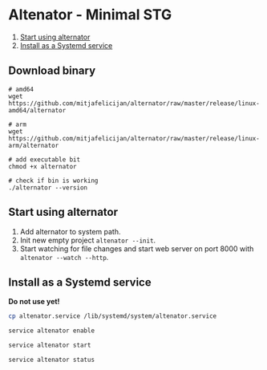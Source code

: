 # Altenator - Minimal STG

1. [Start using alternator](#start-using-alternator)
2. [Install as a Systemd service](#install-as-a-systemd-service)

## Download binary

```
# amd64
wget https://github.com/mitjafelicijan/alternator/raw/master/release/linux-amd64/alternator

# arm
wget https://github.com/mitjafelicijan/alternator/raw/master/release/linux-arm/alternator

# add executable bit
chmod +x alternator

# check if bin is working
./alternator --version
```

## Start using alternator

1. Add alternator to system path.
2. Init new empty project `altenator --init`.
3. Start watching for file changes and start web server on port 8000 with `altenator --watch --http`.

## Install as a Systemd service

**Do not use yet!**

```bash
cp altenator.service /lib/systemd/system/altenator.service

service altenator enable

service altenator start

service altenator status
```
